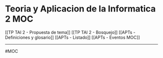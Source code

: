 # Teoria y Aplicacion de la Informatica 2 MOC

[[TP TAI 2 - Propuesta de tema]]
[[TP TAI 2 - Bosquejo]]
[[APTs - Definiciones y glosario]]
[[APTs - Listado]]
[[APTs - Eventos MOC]]

---
#MOC 
